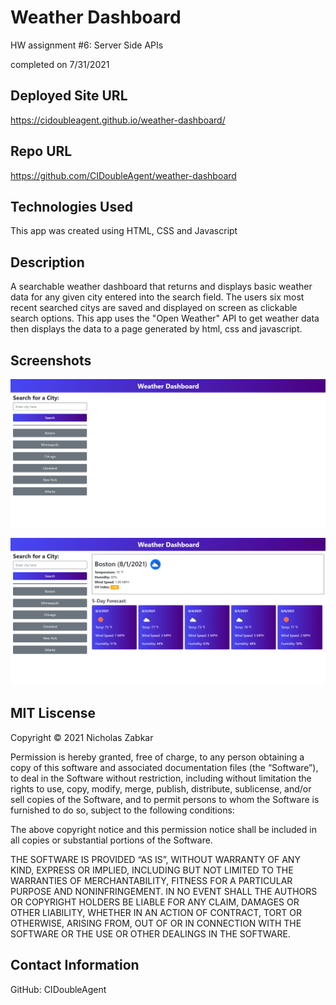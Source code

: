 # Weather Dashboard
HW assignment #6: Server Side APIs

completed on 7/31/2021

## Deployed Site URL
https://cidoubleagent.github.io/weather-dashboard/

## Repo URL
https://github.com/CIDoubleAgent/weather-dashboard

## Technologies Used
This app was created using HTML, CSS and Javascript

## Description
A searchable weather dashboard that returns and displays basic weather data for any given city entered into the search field. The users six most recent searched citys are saved and displayed on screen as clickable search options. This app uses the "Open Weather" API to get weather data then displays the data to a page generated by html, css and javascript.

## Screenshots
![Weather-Dash-1](https://github.com/CIDoubleAgent/weather-dashboard/blob/main/images/Weather%20Dash%201.png?raw=true)

![Weather-Dash-2](https://github.com/CIDoubleAgent/weather-dashboard/blob/main/images/Weather%20Dash%202.png?raw=true)

## MIT Liscense
Copyright © 2021 Nicholas Zabkar

Permission is hereby granted, free of charge, to any person obtaining a copy of this software and associated documentation files (the “Software”), to deal in the Software without restriction, including without limitation the rights to use, copy, modify, merge, publish, distribute, sublicense, and/or sell copies of the Software, and to permit persons to whom the Software is furnished to do so, subject to the following conditions:

The above copyright notice and this permission notice shall be included in all copies or substantial portions of the Software.

THE SOFTWARE IS PROVIDED “AS IS”, WITHOUT WARRANTY OF ANY KIND, EXPRESS OR IMPLIED, INCLUDING BUT NOT LIMITED TO THE WARRANTIES OF MERCHANTABILITY, FITNESS FOR A PARTICULAR PURPOSE AND NONINFRINGEMENT. IN NO EVENT SHALL THE AUTHORS OR COPYRIGHT HOLDERS BE LIABLE FOR ANY CLAIM, DAMAGES OR OTHER LIABILITY, WHETHER IN AN ACTION OF CONTRACT, TORT OR OTHERWISE, ARISING FROM, OUT OF OR IN CONNECTION WITH THE SOFTWARE OR THE USE OR OTHER DEALINGS IN THE SOFTWARE.

## Contact Information
GitHub: CIDoubleAgent